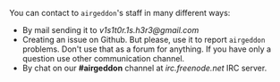 You can contact to `airgeddon`'s staff in many different ways:
 - By mail sending it to _v1s1t0r.1s.h3r3&#64;gmail.com_
 - Creating an issue on Github. But please, use it to report `airgeddon` problems. Don't use that as a forum for anything. If you have only a question use other communication channel.
 - By chat on our **#airgeddon** channel at _irc.freenode.net_ IRC server.

[issue]: https://github.com/v1s1t0r1sh3r3/airgeddon/issues/new